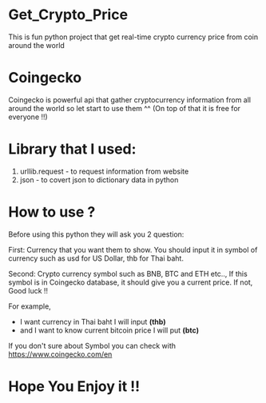 # Get_Crypto_Price
This is fun python project that get real-time crypto currency price from coin around the world

# Coingecko
Coingecko is powerful api that gather cryptocurrency information from all around the world so let start to use them ^^ (On top of that  it is free for everyone !!)

# Library that I used:
1. urllib.request - to request information from website 
2. json - to covert json to dictionary data in python

# How to use ?
Before using this python they will ask you 2 question:

First: Currency that you want them to show. You should input it in symbol of currency such as usd for US Dollar, thb for Thai baht.

Second: Crypto currency symbol such as BNB, BTC and ETH etc.., If this symbol is in Coingecko database, it should give you a current price. If not, Good luck !!

For example, 
- I want currency in Thai baht I will input __(thb)__
- and I want to know current bitcoin price I will put __(btc)__

If you don't sure about Symbol you can check with https://www.coingecko.com/en

# Hope You Enjoy it !!
